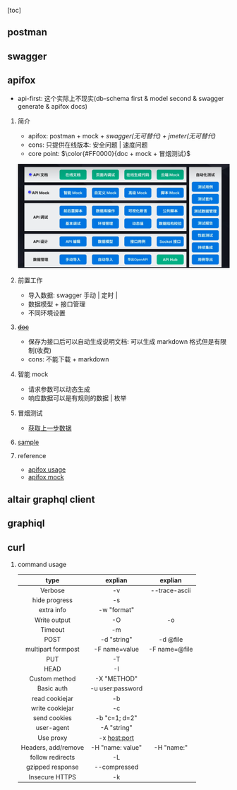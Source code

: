 [toc]

## postman

## swagger

## apifox

- api-first: 这个实际上不现实(db-schema first & model second & swagger generate & apifox docs)

1. 简介

   - apifox: postman + mock + _swagger(无可替代) + jmeter(无可替代)_
   - cons: 只提供在线版本: 安全问题 | 速度问题
   - core point: $\color{#FF0000}{doc + mock + 冒烟测试}$

   ![avatar](/static/image/tools/tools-api-apifox.png)

2. 前置工作

   - 导入数据: swagger 手动 | 定时 |
   - 数据模型 + 接口管理
   - 不同环境设置

3. ~~[doc](http://openapi.weibanzhushou.com/doc-370558)~~

   - 保存为接口后可以自动生成说明文档: 可以生成 markdown 格式但是有限制(收费)
   - cons: 不能下载 + markdown

4. 智能 mock

   - 请求参数可以动态生成
   - 响应数据可以是有规则的数据 | 枚举

5. 冒烟测试

   - [获取上一步数据](https://www.apifox.cn/help/app/processor/extractor/#%E6%8E%A5%E5%8F%A3%E4%B9%8B%E9%97%B4%E5%A6%82%E4%BD%95%E4%BC%A0%E9%80%92%E6%95%B0%E6%8D%AE)

6. [sample](https://www.apifox.cn/web/project/1941048)
7. reference

   - [apifox usage](https://www.bilibili.com/video/BV1ae4y1y7bf/)
   - [apifox mock](https://www.bilibili.com/video/BV1BZ4y1B7tD)

## altair graphql client

## graphiql

## curl

1. command usage

   |        type         |     explian      |       explian        |
   | :-----------------: | :--------------: | :------------------: |
   |       Verbose       |        -v        | --trace-ascii <file> |
   |    hide progress    |        -s        |                      |
   |     extra info      |   -w "format"    |                      |
   |    Write output     |        -O        |      -o <file>       |
   |       Timeout       |   -m <seconds>   |                      |
   |        POST         |   -d "string"    |       -d @file       |
   | multipart formpost  |  -F name=value   |    -F name=@file     |
   |         PUT         |    -T <file>     |                      |
   |        HEAD         |        -I        |                      |
   |    Custom method    |   -X "METHOD"    |                      |
   |     Basic auth      | -u user:password |                      |
   |   read cookiejar    |    -b <file>     |                      |
   |   write cookiejar   |    -c <file>     |                      |
   |    send cookies     |  -b "c=1; d=2"   |                      |
   |     user-agent      |   -A "string"    |                      |
   |      Use proxy      |  -x <host:port>  |                      |
   | Headers, add/remove | -H "name: value" |      -H "name:"      |
   |  follow redirects   |        -L        |                      |
   |  gzipped response   |   --compressed   |                      |
   |   Insecure HTTPS    |        -k        |                      |
